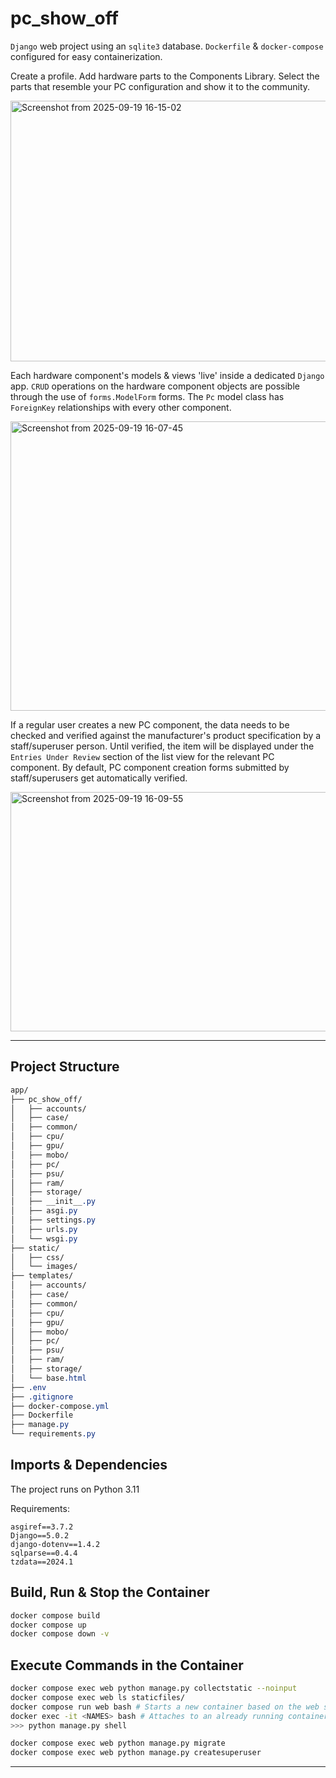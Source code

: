 # pc_show_off
`Django` web project using an `sqlite3` database. `Dockerfile` & `docker-compose` configured for easy containerization.

Create a profile. Add hardware parts to the Components Library. Select the parts that resemble your PC configuration and show it to the community.

<img width="1919" height="417" alt="Screenshot from 2025-09-19 16-15-02" src="https://github.com/user-attachments/assets/f6796b18-8d73-4275-aead-d783f30ce8b0" />

Each hardware component's models & views 'live' inside a dedicated `Django` app. `CRUD` operations on the hardware component objects are possible through the use of `forms.ModelForm` forms. The `Pc` model class has `ForeignKey` relationships with every other component.

<img width="1919" height="463" alt="Screenshot from 2025-09-19 16-07-45" src="https://github.com/user-attachments/assets/a76774dd-a825-4bb6-bb5a-ba4a3f05af36" />

If a regular user creates a new PC component, the data needs to be checked and verified against the manufacturer's product specification by a staff/superuser person. Until verified, the item will be displayed under the `Entries Under Review` section of the list view for the relevant PC component. By default, PC component creation forms submitted by staff/superusers get automatically verified. 

<img width="1919" height="383" alt="Screenshot from 2025-09-19 16-09-55" src="https://github.com/user-attachments/assets/cda67012-ffa3-48db-8f5c-31998e6875c3" />

----

## Project Structure
```css
app/
├── pc_show_off/
│   ├── accounts/
│   ├── case/
│   ├── common/
│   ├── cpu/
│   ├── gpu/
│   ├── mobo/
│   ├── pc/
│   ├── psu/
│   ├── ram/
│   ├── storage/
│   ├── __init__.py
│   ├── asgi.py
│   ├── settings.py
│   ├── urls.py
│   └── wsgi.py
├── static/
│   ├── css/
│   └── images/
├── templates/
│   ├── accounts/
│   ├── case/
│   ├── common/
│   ├── cpu/
│   ├── gpu/
│   ├── mobo/
│   ├── pc/
│   ├── psu/
│   ├── ram/
│   ├── storage/
│   └── base.html
├── .env
├── .gitignore
├── docker-compose.yml
├── Dockerfile
├── manage.py
└── requirements.py
```

## Imports & Dependencies
The project runs on Python 3.11

Requirements:
```docker
asgiref==3.7.2
Django==5.0.2
django-dotenv==1.4.2
sqlparse==0.4.4
tzdata==2024.1
```


## Build, Run & Stop the Container
```bash
docker compose build
docker compose up
docker compose down -v
```

## Execute Commands in the Container
```bash
docker compose exec web python manage.py collectstatic --noinput
docker compose exec web ls staticfiles/
docker compose run web bash # Starts a new container based on the web service
docker exec -it <NAMES> bash # Attaches to an already running container named web
>>> python manage.py shell

docker compose exec web python manage.py migrate
docker compose exec web python manage.py createsuperuser
```

---
